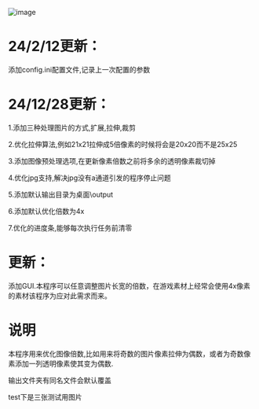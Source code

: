 ![image](https://github.com/user-attachments/assets/909e1ec4-18d7-4f8e-82d7-4f0f74bb956a)

#  24/2/12更新：
添加config.ini配置文件,记录上一次配置的参数

#  24/12/28更新：
1.添加三种处理图片的方式,扩展,拉伸,裁剪

2.优化拉伸算法,例如21x21拉伸成5倍像素的时候将会是20x20而不是25x25

3.添加图像预处理选项,在更新像素倍数之前将多余的透明像素裁切掉

4.优化jpg支持,解决jpg没有a通道引发的程序停止问题

5.添加默认输出目录为桌面\output

6.添加默认优化倍数为4x

7.优化的进度条,能够每次执行任务前清零

# 更新：
添加GUI.本程序可以任意调整图片长宽的倍数，在游戏素材上经常会使用4x像素的素材该程序为应对此需求而来。

# 说明
本程序用来优化图像倍数,比如用来将奇数的图片像素拉伸为偶数，或者为奇数像素添加一列透明像素使其变为偶数.

输出文件夹有同名文件会默认覆盖

test下是三张测试用图片
